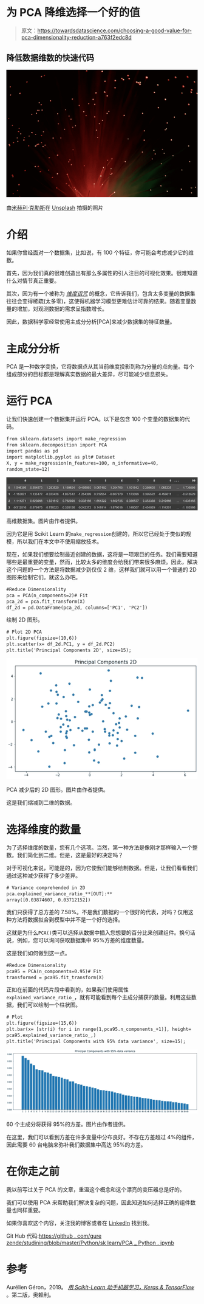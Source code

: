 # 为 PCA 降维选择一个好的值

> 原文：<https://towardsdatascience.com/choosing-a-good-value-for-pca-dimensionality-reduction-a763f2edc8d>

## 降低数据维数的快速代码

![](img/05eea9d1079c68b684e92a10e3506394.png)

由[米赫利·克勒斯](https://unsplash.com/@mihaly_koles?utm_source=unsplash&utm_medium=referral&utm_content=creditCopyText)在 [Unsplash](https://unsplash.com/s/photos/points?utm_source=unsplash&utm_medium=referral&utm_content=creditCopyText) 拍摄的照片

# 介绍

如果你曾经面对一个数据集，比如说，有 100 个特征，你可能会考虑减少它的维数。

首先，因为我们真的很难创造出有那么多属性的引人注目的可视化效果。很难知道什么对情节真正重要。

其次，因为有一个被称为 [*维度诅咒*](https://en.wikipedia.org/wiki/Curse_of_dimensionality) 的概念，它告诉我们，包含太多变量的数据集往往会变得稀疏(太多零)，这使得机器学习模型更难估计可靠的结果。随着变量数量的增加，对观测数据的需求呈指数增长。

因此，数据科学家经常使用主成分分析[PCA]来减少数据集的特征数量。

# 主成分分析

PCA 是一种数学变换，它将数据点从其当前维度投影到称为分量的点向量。每个组成部分的目标都是理解真实数据的最大差异，尽可能减少信息损失。

[](/pca-beyond-the-dimensionality-reduction-e352eb0bdf52)  

# 运行 PCA

让我们快速创建一个数据集并运行 PCA。以下是包含 100 个变量的数据集的代码。

```
from sklearn.datasets import make_regression
from sklearn.decomposition import PCA
import pandas as pd
import matplotlib.pyplot as plt# Dataset
X, y = make_regression(n_features=100, n_informative=40, random_state=12)
```

![](img/3ad4b67663afeb088a891491c42e42f0.png)

高维数据集。图片由作者提供。

因为它是用 Scikit Learn 的`make_regression`创建的，所以它已经处于类似的规模，所以我们在本文中不使用缩放技术。

现在，如果我们想要绘制最近创建的数据，这将是一项艰巨的任务。我们需要知道哪些是最重要的变量，然而，比较太多的维度会给我们带来很多麻烦。因此，解决这个问题的一个方法是将数据减少到仅仅 2 维，这样我们就可以用一个普通的 2D 图形来绘制它们。就这么办吧。

```
#Reduce Dimensionality
pca = PCA(n_components=2)# Fit
pca_2d = pca.fit_transform(X)
df_2d = pd.DataFrame(pca_2d, columns=['PC1', 'PC2'])
```

绘制 2D 图形。

```
# Plot 2D PCA
plt.figure(figsize=(10,6))
plt.scatter(x= df_2d.PC1, y = df_2d.PC2)
plt.title('Principal Components 2D', size=15);
```

![](img/23b04d7c5c049652f54a3853c3c0e439.png)

PCA 减少后的 2D 图形。图片由作者提供。

这是我们缩减到二维的数据。

# 选择维度的数量

为了选择维度的数量，您有几个选项。当然，第一种方法是像刚才那样输入一个整数。我们简化到二维。但是，这是最好的决定吗？

对于可视化来说，可能是的，因为它使我们能够绘制数据。但是，让我们看看我们通过这种减少获得了多少差异。

```
# Variance comprehended in 2D
pca.explained_variance_ratio_**[OUT]:**
array([0.03874607, 0.03712152])
```

我们只获得了总方差的 7.58%。不是我们数据的一个很好的代表，对吗？仅用这种方法将数据拟合到模型中并不是一个好的选择。

这就是为什么`PCA()`类可以选择从数据中插入您想要的百分比来创建组件。换句话说，例如，您可以询问获取数据集中 95%方差的维度数量。

这是我们如何做到这一点。

```
#Reduce Dimensionality
pca95 = PCA(n_components=0.95)# Fit
transformed = pca95.fit_transform(X)
```

正如在前面的代码片段中看到的，如果我们使用属性`explained_variance_ratio_`，就有可能看到每个主成分捕获的数量。利用这些数据，我们可以绘制一个柱状图。

```
# Plot
plt.figure(figsize=(15,6))
plt.bar(x= [str(i) for i in range(1,pca95.n_components_+1)], height= pca95.explained_variance_ratio_,)
plt.title('Principal Components with 95% data variance', size=15);
```

![](img/f193eb4311930a5b4de7acc455d392d1.png)

60 个主成分将获得 95%的方差。图片由作者提供。

在这里，我们可以看到方差在许多变量中分布良好。不存在方差超过 4%的组件，因此需要 60 台电脑来弥补我们数据集中高达 95%的方差。

# 在你走之前

我以前写过关于 PCA 的文章，重温这个概念和这个漂亮的变压器总是好的。

我们可以使用 PCA 来帮助我们解决复杂的问题，因此知道如何选择正确的组件数量也同样重要。

如果你喜欢这个内容，关注我的博客或者在 [LinkedIn](https://www.linkedin.com/in/gurezende/) 找到我。

[](http://gustavorsantos.medium.com/)  

Git Hub 代码:[https://github . com/gure zende/studining/blob/master/Python/sk learn/PCA _ Python . ipynb](https://github.com/gurezende/Studying/blob/master/Python/sklearn/PCA_Python.ipynb)

# 参考

[](https://scikit-learn.org/stable/modules/generated/sklearn.decomposition.PCA.html)  [](https://medium.com/@monishatemp20/principal-component-analysis-pca-1c285cce3c26)  

Aurélien Géron，2019。 [*用 Scikit-Learn 动手机器学习，Keras & TensorFlow*](https://tinyurl.com/2s3tsh9x) 。第二版，奥赖利。